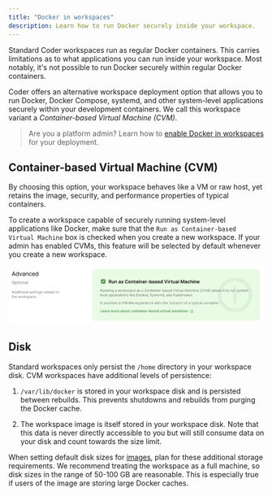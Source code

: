 ```yaml
---
title: "Docker in workspaces"
description: Learn how to run Docker securely inside your workspace.
---
```


Standard Coder workspaces run as regular Docker containers. This carries
limitations as to what applications you can run inside your workspace. Most
notably, it's not possible to run Docker securely within regular Docker
containers.

Coder offers an alternative workspace deployment option that allows you to run
Docker, Docker Compose, systemd, and other system-level applications securely
within your development containers. We call this workspace variant a
_Container-based Virtual Machine (CVM)_.

> Are you a platform admin? Learn how to
> [enable Docker in workspaces](../admin/workspace-management/cvms.md) for your
> deployment.

## Container-based Virtual Machine (CVM)

By choosing this option, your workspace behaves like a VM or raw host, yet
retains the image, security, and performance properties of typical containers.

To create a workspace capable of securely running system-level applications like
Docker, make sure that the `Run as Container-based Virtual Machine` box is
checked when you create a new workspace. If your admin has enabled CVMs, this
feature will be selected by default whenever you create a new workspace.

![Create CVM](../assets/workspaces/cvm-create.png)

## Disk

Standard workspaces only persist the `/home` directory in your workspace disk.
CVM workspaces have additional levels of persistence:

1. `/var/lib/docker` is stored in your workspace disk and is persisted between
   rebuilds. This prevents shutdowns and rebuilds from purging the Docker cache.

1. The workspace image is itself stored in your workspace disk. Note that this
   data is never directly accessible to you but will still consume data on your
   disk and count towards the size limit.

When setting default disk sizes for [images](../images/index.md), plan for these
additional storage requirements. We recommend treating the workspace as a full
machine, so disk sizes in the range of 50-100 GB are reasonable. This is
especially true if users of the image are storing large Docker caches.
